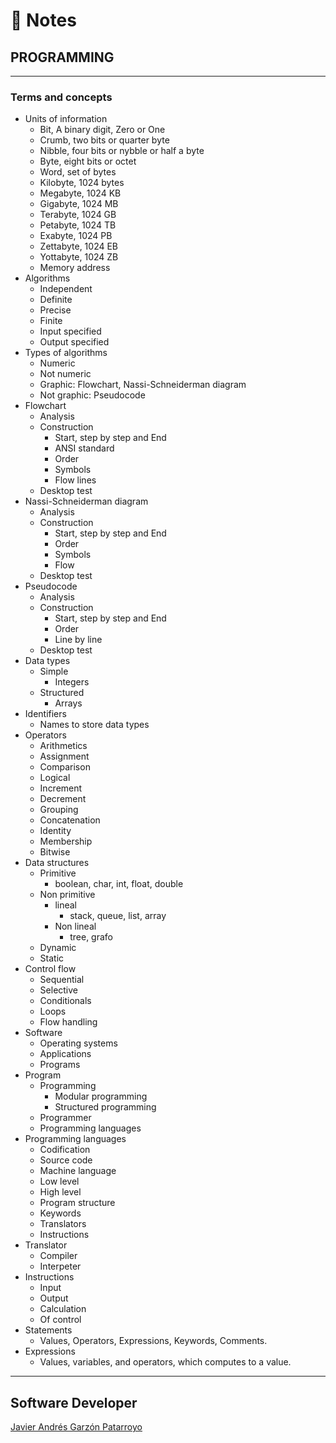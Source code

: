 # :memo: Notes
## PROGRAMMING
- - -
### Terms and concepts
* Units of information
  - Bit, A binary digit, Zero or One
  - Crumb, two bits or quarter byte
  - Nibble, four bits or nybble or half a byte
  - Byte, eight bits or octet
  - Word, set of bytes
  - Kilobyte, 1024 bytes
  - Megabyte, 1024 KB
  - Gigabyte, 1024 MB
  - Terabyte, 1024 GB
  - Petabyte, 1024 TB
  - Exabyte, 1024 PB
  - Zettabyte, 1024 EB
  - Yottabyte, 1024 ZB
  - Memory address
* Algorithms
  - Independent
  - Definite
  - Precise
  - Finite
  - Input specified
  - Output specified
* Types of algorithms
  - Numeric
  - Not numeric
  - Graphic: Flowchart, Nassi-Schneiderman diagram
  - Not graphic: Pseudocode
* Flowchart
  - Analysis
  - Construction
    - Start, step by step and End
    - ANSI standard
    - Order
    - Symbols
    - Flow lines
  - Desktop test
* Nassi-Schneiderman diagram
  - Analysis
  - Construction
    - Start, step by step and End
    - Order
    - Symbols
    - Flow
  - Desktop test
* Pseudocode
  - Analysis
  - Construction
      - Start, step by step and End
      - Order
      - Line by line
  - Desktop test
* Data types
  - Simple
    - Integers
  - Structured
    - Arrays
* Identifiers
  - Names to store data types
* Operators
  - Arithmetics
  - Assignment
  - Comparison
  - Logical
  - Increment
  - Decrement
  - Grouping
  - Concatenation
  - Identity
  - Membership
  - Bitwise
* Data structures
  * Primitive
    - boolean, char, int, float, double
  * Non primitive
    * lineal
      - stack, queue, list, array
    * Non lineal
      - tree, grafo
  - Dynamic
  - Static
* Control flow
  -  Sequential
  -  Selective
  - Conditionals
  - Loops
  - Flow handling
* Software
  - Operating systems
  - Applications
  - Programs
* Program
  - Programming
    - Modular programming
    - Structured programming
  - Programmer
  - Programming languages
* Programming languages
  - Codification
  - Source code
  - Machine language
  - Low level
  - High level
  - Program structure
  - Keywords
  - Translators
  - Instructions
* Translator
  - Compiler
  - Interpeter
* Instructions
  - Input
  - Output
  - Calculation
  - Of control
* Statements
  - Values, Operators, Expressions, Keywords, Comments.
* Expressions
  - Values, variables, and operators, which computes to a value.
- - -
## Software Developer
[Javier Andrés Garzón Patarroyo](https://javierandresgp.com)
